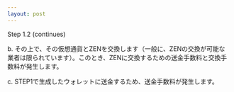 ```yaml
---
layout: post
---
```



Step 1.2 (continues)

b. その上で、その仮想通貨とZENを交換します（一般に、ZENの交換が可能な業者は限られています）。このとき、ZENに交換するための送金手数料と交換手数料が発生します。

c. STEP1で生成したウォレットに送金するため、送金手数料が発生します。
